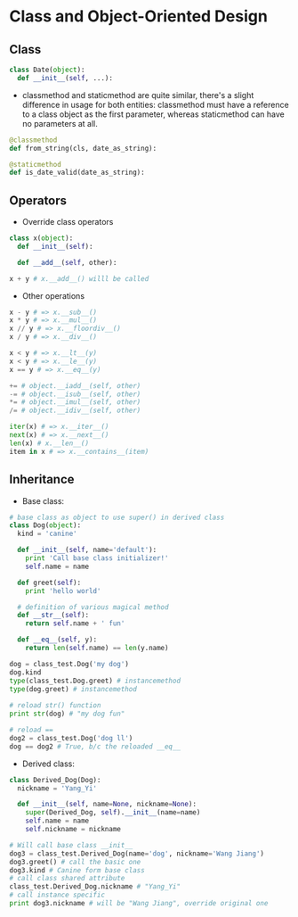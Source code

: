 # Class and Object-Oriented Design

## Class
```python
class Date(object):
  def __init__(self, ...):
```
- classmethod and staticmethod are quite similar, there's a slight difference in usage for both entities: classmethod must have a reference to a class object as the first parameter, whereas staticmethod can have no parameters at all.
```python
@classmethod
def from_string(cls, date_as_string):

@staticmethod
def is_date_valid(date_as_string):
```

## Operators
- Override class operators
```python
class x(object):
  def __init__(self):

  def __add__(self, other):

x + y # x.__add__() willl be called
```
- Other operations
```python
x - y # => x.__sub__()
x * y # => x.__mul__()
x // y # => x.__floordiv__()
x / y # => x.__div__()

x < y # => x.__lt__(y)
x < y # => x.__le__(y)
x == y # => x.__eq__(y)

+= # object.__iadd__(self, other)
-= # object.__isub__(self, other)
*= # object.__imul__(self, other)
/= # object.__idiv__(self, other)

iter(x) # => x.__iter__()
next(x) # => x.__next__()
len(x) # x.__len__()
item in x # => x.__contains__(item)
```


## Inheritance
- Base class:
```python
# base class as object to use super() in derived class
class Dog(object):
  kind = 'canine'

  def __init__(self, name='default'):
    print 'Call base class initializer!'
    self.name = name

  def greet(self):
    print 'hello world'

  # definition of various magical method
  def __str__(self):
    return self.name + ' fun'

  def __eq__(self, y):
    return len(self.name) == len(y.name)

dog = class_test.Dog('my dog')
dog.kind
type(class_test.Dog.greet) # instancemethod
type(dog.greet) # instancemethod
 
# reload str() function
print str(dog) # "my dog fun"

# reload == 
dog2 = class_test.Dog('dog ll')
dog == dog2 # True, b/c the reloaded __eq__
```
- Derived class:
```python
class Derived_Dog(Dog):
  nickname = 'Yang_Yi'

  def __init__(self, name=None, nickname=None):
    super(Derived_Dog, self).__init__(name=name)
    self.name = name
    self.nickname = nickname

# Will call base class __init__
dog3 = class_test.Derived_Dog(name='dog', nickname='Wang Jiang')
dog3.greet() # call the basic one
dog3.kind # Canine form base class
# call class shared attribute
class_test.Derived_Dog.nickname # "Yang_Yi"
# call instance specific
print dog3.nickname # will be "Wang Jiang", override original one
```